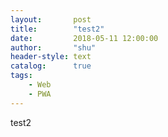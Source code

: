 ```yaml
---
layout:       post
title:        "test2"
date:         2018-05-11 12:00:00
author:       "shu"
header-style: text
catalog:      true
tags:
    - Web
    - PWA
---
```


test2
